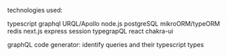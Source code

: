 technologies used:

typescript 
graphql 
URQL/Apollo
node.js 
postgreSQL
mikroORM/typeORM
redis
next.js 
express
session
typegrapQL
react
chakra-ui

graphQL code generator: identify queries and their typescript types